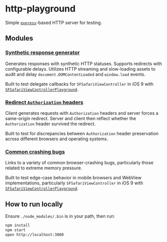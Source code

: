 # http-playground

Simple [`express`](http://expressjs.com)-based HTTP server for testing.

## Modules

### [Synthetic response generator](https://http-playground.herokuapp.com/synthetic)

Generates responses with synthetic HTTP statuses. Supports redirects with
configurable delays. Utilizes HTTP streaming and slow-loading assets to audit
and delay `document.DOMContentLoaded` and `window.load` events.

Built to test delegate callbacks for `SFSafariViewController` in iOS 9 with
[`SFSafariViewControllerPlayground`](https://github.com/jamesreggio/SFSafariViewControllerPlayground).

### [Redirect `Authorization` headers](https://http-playground.herokuapp.com/authorization)

Client generates requests with `Authorization` headers and server forces a
same-origin redirect. Server and client then reflect whether the
`Authorization` header survived the redirect.

Built to test for discrepancies between `Authorization` header preservation
across different browsers and operating systems.

### [Common crashing bugs](https://http-playground.herokuapp.com/crashers)

Links to a variety of common browser-crashing bugs, particularly those related
to extreme memory pressure.

Built to test edge-case behavior in mobile browsers and WebView
implementations, particularly `SFSafariViewController` in iOS 9 with
[`SFSafariViewControllerPlayground`](https://github.com/jamesreggio/SFSafariViewControllerPlayground).

## How to run locally

Ensure `./node_modules/.bin` is in your path, then run:

```bash
npm install
npm start
open http://localhost:3000
```
